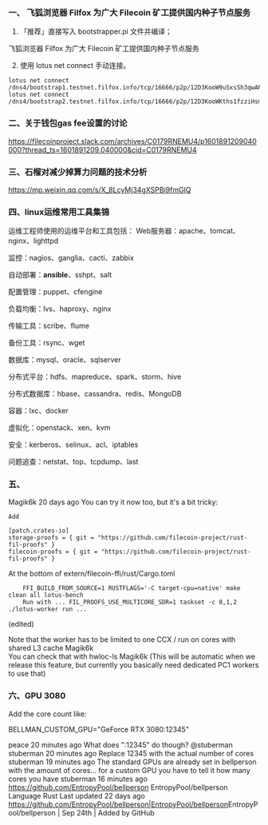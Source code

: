 ### 一、 飞狐浏览器 Filfox 为广大 Filecoin 矿工提供国内种子节点服务
1. 「推荐」直接写入 bootstrapper.pi 文件并编译；

飞狐浏览器 Filfox 为广大 Filecoin 矿工提供国内种子节点服务

2. 使用 lotus net connect 手动连接。

```
lotus net connect /dns4/bootstrap1.testnet.filfox.info/tcp/16666/p2p/12D3KooW9uSxsSh3qwAPxSwwRDVqTTPg8HTBthujVYFXy7Dizb6Q
lotus net connect /dns4/bootstrap2.testnet.filfox.info/tcp/16666/p2p/12D3KooWKths1fzziHsmeMdTdV7dgB9DzoeiGVSwcW2HCygztH9e
```
### 二、关于钱包gas fee设置的讨论
https://filecoinproject.slack.com/archives/C0179RNEMU4/p1601891209040000?thread_ts=1601891209.040000&cid=C0179RNEMU4

### 三、石榴对减少掉算力问题的技术分析
https://mp.weixin.qq.com/s/X_8LcyMj34gXSPBi9fmGlQ

### 四、linux运维常用工具集锦
运维工程师使用的运维平台和工具包括：
Web服务器：apache、tomcat、nginx、lighttpd

监控：nagios、ganglia、cacti、zabbix

自动部署：**ansible**、sshpt、salt

配置管理：puppet、cfengine

负载均衡：lvs、haproxy、nginx

传输工具：scribe、flume

备份工具：rsync、wget

数据库：mysql、oracle、sqlserver

分布式平台：hdfs、mapreduce、spark、storm、hive

分布式数据库：hbase、cassandra、redis、MongoDB

容器：lxc、docker

虚拟化：openstack、xen、kvm

安全：kerberos、selinux、acl、iptables

问题追查：netstat、top、tcpdump、last

### 五、
Magik6k  20 days ago
You can try it now too, but it's a bit tricky:

    Add
```
[patch.crates-io]
storage-proofs = { git = "https://github.com/filecoin-project/rust-fil-proofs" }
filecoin-proofs = { git = "https://github.com/filecoin-project/rust-fil-proofs" }
```
At the bottom of extern/filecoin-ffi/rust/Cargo.toml
```
    FFI_BUILD_FROM_SOURCE=1 RUSTFLAGS='-C target-cpu=native' make clean all lotus-bench
    Run with ... FIL_PROOFS_USE_MULTICORE_SDR=1 taskset -c 0,1,2 ./lotus-worker run ... 
```
(edited)

Note that the worker has to be limited to one CCX / run on cores with shared L3 cache
Magik6k  
You can check that with hwloc-ls
Magik6k 
(This will be automatic when we release this feature, but currently you basically need dedicated PC1 workers to use that)

### 六、GPU 3080
Add the core count like:

BELLMAN_CUSTOM_GPU="GeForce RTX 3080:12345"

peace  20 minutes ago 
What does ":12345" do though? @stuberman
stuberman  20 minutes ago
Replace 12345 with the actual number of cores
stuberman  19 minutes ago
The standard GPUs are already set in bellperson with the amount of cores… for a custom GPU you have to tell it how many cores you have
stuberman  16 minutes ago
https://github.com/EntropyPool/bellperson 
EntropyPool/bellperson
Language
Rust
Last updated
22 days ago
<https://github.com/EntropyPool/bellperson|EntropyPool/bellperson>EntropyPool/bellperson | Sep 24th | Added by GitHub

